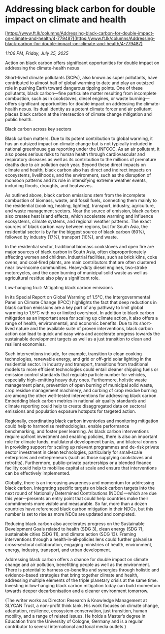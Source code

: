 # Addressing black carbon for double impact on climate and health

[https://www.ft.lk/columns/Addressing-black-carbon-for-double-impact-on-climate-and-health/4-779487](https://www.ft.lk/columns/Addressing-black-carbon-for-double-impact-on-climate-and-health/4-779487)

*11:06 PM, Friday, July 25, 2025*

Action on black carbon offers significant opportunities for double impact on addressing the climate-health nexus

Short-lived climate pollutants (SCPs), also known as super pollutants, have contributed to almost half of global warming to date and play an outsized role in pushing Earth toward dangerous tipping points. One of these pollutants, black carbon—fine particulate matter resulting from incomplete combustion, such as in cookstoves, diesel engines, or waste burning—offers significant opportunities for double impact on addressing the climate-health nexus. Its dual identity as a potent climate forcer and air pollutant places black carbon at the intersection of climate change mitigation and public health.

Black carbon across key sectors

Black carbon matters. Due to its potent contribution to global warming, it has an outsized impact on climate change but is not typically included in national greenhouse gas reporting under the UNFCCC. As an air pollutant, it also poses serious risks to human health through cardiovascular and respiratory diseases as well as its contribution to the millions of premature deaths due to air pollution each year. Beyond these direct impacts on climate and health, black carbon also has direct and indirect impacts on ecosystems, livelihoods, and the environment, such as the disruption of monsoon patterns and its role in intensifying extreme weather events, including floods, droughts, and heatwaves.

As outlined above, black carbon emissions stem from the incomplete combustion of biomass, waste, and fossil fuels, connecting them mainly to the residential (cooking, heating, lighting), transport, industry, agriculture, and waste management sectors. Near the source of emission, black carbon also creates heat island effects, which accelerate warming and influence ecosystems, climate systems, and regional weather patterns. The exact sources of black carbon vary between regions, but for South Asia, the residential sector is by far the biggest source of black carbon (60%), followed by industry (17%), transport (10%), and waste.

In the residential sector, traditional biomass cookstoves and open fire are major sources of black carbon in South Asia, often disproportionately affecting women and children. Industrial facilities, such as brick kilns, coke ovens, and coal‑fired plants, are main contributors that are often clustered near low‑income communities. Heavy‑duty diesel engines, two‑stroke motorcycles, and the open burning of municipal solid waste as well as agricultural residue also play a significant role.

Low‑hanging fruit: Mitigating black carbon emissions

In its Special Report on Global Warming of 1.5°C, the Intergovernmental Panel on Climate Change (IPCC) highlights the fact that deep reductions in black carbon emissions are a key part of any pathway to limit global warming to 1.5°C with no or limited overshoot. In addition to black carbon mitigation as an important area for scaling up climate action, it also offers a range of health, environmental, and economic benefits. Due to its short-lived nature and the available suite of proven interventions, black carbon action can lead to quick and easy wins and accelerate progress towards the sustainable development targets as well as a just transition to clean and resilient economies.

Such interventions include, for example, transition to clean cooking technologies, renewable energy, and grid or off-grid solar lighting in the residential sector. In industry and transport, transitions from traditional models to more efficient technologies could entail cleaner shipping fuels or emission control standards that regulate particle number for vehicles, especially high-emitting heavy duty ones. Furthermore, holistic waste management plans, prevention of open burning of municipal solid waste, crop residue management machinery, and curbing of crop residue burning are among the other well-tested interventions for addressing black carbon. Embedding black carbon metrics in national air quality standards and climate reporting could help to create disaggregated data on sectoral emissions and population exposure hotspots for targeted action.

Regionally, coordinating black carbon inventories and monitoring mitigation could help to harmonise methodologies, enable performance benchmarking, and foster peer learning. As black carbon interventions require upfront investment and enabling policies, there is also an important role for climate funds, multilateral development banks, and bilateral donors in providing support for scaling up relevant programmes and de-risk private sector investment in clean technologies, particularly for small‑scale enterprises and entrepreneurs (such as those supplying cookstoves and retrofits). Furthermore, public–private partnerships or a blended finance facility could help to mobilise capital at scale and ensure that interventions can be effectively implemented.

Globally, there is an increasing awareness and momentum for addressing black carbon. Integrating specific targets on black carbon targets into the next round of Nationally Determined Contributions (NDCs)—which are due this year—presents an entry point that could help countries make their commitments more visible and measurable. So far, more than a dozen countries have referenced black carbon mitigation in their NDCs, but this number is set to rise as more NDCs are updated and completed.

Reducing black carbon also accelerates progress on the Sustainable Development Goals related to health (SDG 3), clean energy (SDG 7), sustainable cities (SDG 11), and climate action (SDG 13). Framing interventions through a health‑in‑all‑policies lens could further galvanise cross‑sectoral collaboration, engaging ministries of health, environment, energy, industry, transport, and urban development.

Addressing black carbon offers a chance for double impact on climate change and air pollution, benefitting people as well as the environment. There is potential to harness co-benefits and synergies through holistic and evidence-based strategies that bring together climate and health, addressing multiple elements of the triple planetary crisis at the same time. Investing in low‑hanging black carbon mitigation today can build momentum towards deeper decarbonisation and a cleaner environment tomorrow.

(The writer works as Director: Research & Knowledge Management at SLYCAN Trust, a non-profit think tank. His work focuses on climate change, adaptation, resilience, ecosystem conservation, just transition, human mobility, and a range of related issues. He holds a Master’s degree in Education from the University of Cologne, Germany and is a regular contributor to several international and local media outlets.)


